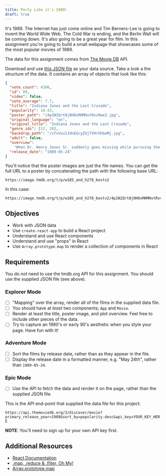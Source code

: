 ```yaml
---
title: Party Like it's 1989!
draft: true
---
```


It's 1989. The Internet has just come online and Tim Berners-Lee is going to invent the World Wide Web. The Cold War is ending, and the Berlin Wall will be coming down. It's also going to be a great year for film. In this assignment you're going to build a small webpage that showcases some of the most popular movies of 1989.

The data for this assignment comes from [The Movie DB](https://www.themoviedb.org) API.

Download and use [this JSON file](./assets/1989.json) as your data source. Take a look a the structure of the data. It contains an array of objects that look like this:

```JSON
{
  "vote_count": 4300,
  "id": 89,
  "video": false,
  "vote_average": 7.7,
  "title": "Indiana Jones and the Last Crusade",
  "popularity": 18.43,
  "poster_path": "/4p1N2Qrt8j0H8xMHMHvtRxv9weZ.jpg",
  "original_language": "en",
  "original_title": "Indiana Jones and the Last Crusade",
  "genre_ids": [12, 28],
  "backdrop_path": "/vfvVuu1JdnEGcyZUj7VHrhhbeMj.jpg",
  "adult": false,
  "overview":
    "When Dr. Henry Jones Sr. suddenly goes missing while pursuing the Holy Grail, eminent archaeologist Indiana must team up with Marcus Brody, Sallah and Elsa Schneider to follow in his father's footsteps and stop the Nazis from recovering the power of eternal life.",
  "release_date": "1989-05-24"
}
```

You'll notice that the poster images are just the file names. You can get the full URL to a poster by concatenating the path with the following base URL:

```
https://image.tmdb.org/t/p/w185_and_h278_bestv2
```

In this case:

```
https://image.tmdb.org/t/p/w185_and_h278_bestv2/4p1N2Qrt8j0H8xMHMHvtRxv9weZ.jpg
```

## Objectives

- Work with JSON data
- Use `create-react-app` to build a React project
- Understand and use React components
- Understand and use "props" in React
- Use `Array.prototype.map` to render a collection of components in React

## Requirements

You do _not_ need to use the tmdb.org API for this assignment. You should use the supplied JSON file (see above).

### Explorer Mode

- [ ] "Mapping" over the array, render all of the films in the supplied data file.
- [ ] You should have at _least_ two components; `App` and `Movie`.
- [ ] Render at least the title, poster image, and plot overview. Feel free to include other pieces of the data.
- [ ] Try to capture an 1980's or early 90's aesthetic when you style your page. Have fun with it!

### Adventure Mode

- [ ] Sort the films by release date, rather than as they appear in the file.
- [ ] Display the release date in a formatted manner, e.g. "May 24th", rather than `1989-05-24`.

### Epic Mode

- [ ] Use the API to fetch the data and render it on the page, rather than the supplied JSON file.

This is the API end-point that supplied the data file for this project:

`https://api.themoviedb.org/3/discover/movie?primary_release_year=1989&sort_by=popularity.desc&api_key=YOUR_KEY_HERE`

**NOTE**: You'll need to sign up for your own API key first.

## Additional Resources

- [React Documentation](https://reactjs.org/docs/getting-started.html)
- [.map, .reduce & .filter, Oh My!](https://www.datchley.name/working-with-collections/)
- [Array.prototype.map](https://developer.mozilla.org/en-US/docs/Web/JavaScript/Reference/Global_Objects/Array/map)
